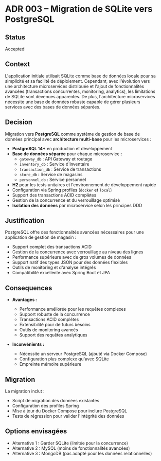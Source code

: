 # ADR 003 – Migration de SQLite vers PostgreSQL

## Status

Accepted

## Context

L'application initiale utilisait SQLite comme base de données locale pour sa simplicité et sa facilité de déploiement. Cependant, avec l'évolution vers une architecture microservices distribuée et l'ajout de fonctionnalités avancées (transactions concurrentes, monitoring, analytics), les limitations de SQLite sont devenues apparentes. De plus, l'architecture microservices nécessite une base de données robuste capable de gérer plusieurs services avec des bases de données séparées.

## Decision

Migration vers **PostgreSQL** comme système de gestion de base de données principal avec **architecture multi-base** pour les microservices :

- **PostgreSQL 14+** en production et développement
- **Base de données séparée** pour chaque microservice :
  - `gateway_db` : API Gateway et routage
  - `inventory_db` : Service d'inventaire
  - `transaction_db` : Service de transactions
  - `store_db` : Service de magasins
  - `personnel_db` : Service personnel
- **H2** pour les tests unitaires et l'environnement de développement rapide
- Configuration via Spring profiles (`docker` et `local`)
- Support des transactions ACID complètes
- Gestion de la concurrence et du verrouillage optimisé
- **Isolation des données** par microservice selon les principes DDD

## Justification

PostgreSQL offre des fonctionnalités avancées nécessaires pour une application de gestion de magasin :

- Support complet des transactions ACID
- Gestion de la concurrence avec verrouillage au niveau des lignes
- Performance supérieure avec de gros volumes de données
- Support natif des types JSON pour des données flexibles
- Outils de monitoring et d'analyse intégrés
- Compatibilité excellente avec Spring Boot et JPA

## Consequences

- **Avantages :**
  - Performance améliorée pour les requêtes complexes
  - Support robuste de la concurrence
  - Transactions ACID complètes
  - Extensibilité pour de futurs besoins
  - Outils de monitoring avancés
  - Support des requêtes analytiques

- **Inconvénients :**
  - Nécessite un serveur PostgreSQL (ajouté via Docker Compose)
  - Configuration plus complexe qu'avec SQLite
  - Empreinte mémoire supérieure

## Migration

La migration inclut :

- Script de migration des données existantes
- Configuration des profiles Spring
- Mise à jour du Docker Compose pour inclure PostgreSQL
- Tests de régression pour valider l'intégrité des données

## Options envisagées

- Alternative 1 : Garder SQLite (limitée pour la concurrence)
- Alternative 2 : MySQL (moins de fonctionnalités avancées)
- Alternative 3 : MongoDB (pas adapté pour les données relationnelles)
